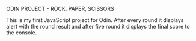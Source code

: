 ODIN PROJECT - ROCK, PAPER, SCISSORS

This is my first JavaScript project for Odin. After every round it displays alert with the round result and after five round it displays the final score to the console.